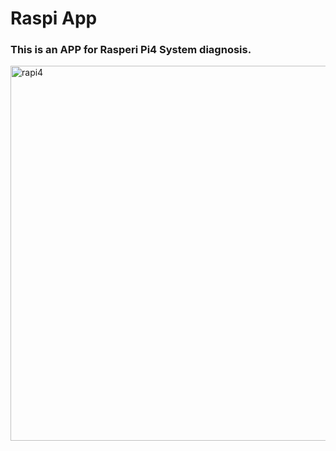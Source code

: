 # Raspi App

### This is an APP for Rasperi Pi4 System diagnosis.


<img width="600" alt="rapi4" src="https://user-images.githubusercontent.com/78691634/190848279-dc46715e-ad4d-4e65-b8fd-b0934e5fde26.png">

